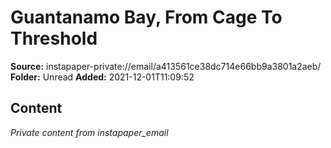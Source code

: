 # Guantanamo Bay, From Cage To Threshold

**Source:** instapaper-private://email/a413561ce38dc714e66bb9a3801a2aeb/
**Folder:** Unread
**Added:** 2021-12-01T11:09:52




## Content
*Private content from instapaper_email*
